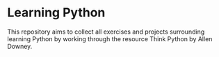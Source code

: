# Learning Python
This repository aims to collect all exercises and projects surrounding learning Python by working through the resource Think Python by Allen Downey.

